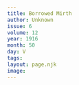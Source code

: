 ```yaml
---
title: Borrowed Mirth
author: Unknown
issue: 6
volume: 12
year: 1916
month: 50
day: V
tags:
layout: page.njk
image:
---
```



